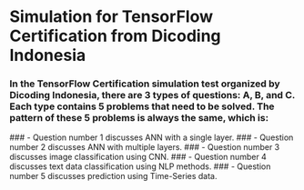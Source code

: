 # Simulation for TensorFlow Certification from Dicoding Indonesia
<h3>In the TensorFlow Certification simulation test organized by Dicoding Indonesia, there are 3 types of questions: A, B, and C. Each type contains 5 problems that need to be solved. The pattern of these 5 problems is always the same, which is:</h3>
### - Question number 1 discusses ANN with a single layer.
### - Question number 2 discusses ANN with multiple layers.
### - Question number 3 discusses image classification using CNN.
### - Question number 4 discusses text data classification using NLP methods.
### - Question number 5 discusses prediction using Time-Series data.
